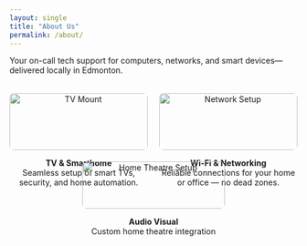 ```yaml
---
layout: single
title: "About Us"
permalink: /about/
---
```

<!--We’re TechYEG — Edmonton’s local tech handyman service. Think of us as your neighborhood Tech Squad without the big box store pricing.-->
Your on-call tech support for computers, networks, and smart devices—delivered locally in Edmonton.



</div>
<div style="display: flex; justify-content: space-between; gap: 20px; text-align: center; margin-top: 2rem; flex-wrap: wrap;">

  <div style="flex: 1; min-width: 200px;">
    <img src="{{ '/assets/images/Tv-mount.jpg' | relative_url }}" alt="TV Mount" style="width:100%; max-width:250px; border-radius:8px;">
    <p><strong>TV & Smarthome</strong><br>Seamless setup of smart TVs, security, and home automation.</p>
  </div>

  <div style="flex: 1; min-width: 200px;">
    <img src="{{ '/assets/images/Network.jpg' | relative_url }}" alt="Network Setup" style="width:100%; max-width:250px; border-radius:8px;">
    <p><strong>Wi-Fi & Networking</strong><br>Reliable connections for your home or office — no dead zones.</p>
  </div>

  <div style="flex: 1; min-width: 200px;">
    <img src="{{ '/assets/images/Speakers.jpg' | relative_url }}" alt="Home Theatre Setup" style="width:100%; max-width:250px; border-radius:8px;">
    <p><strong>Audio Visual</strong><br>Custom home theatre integration</p>
  </div>

</div>
